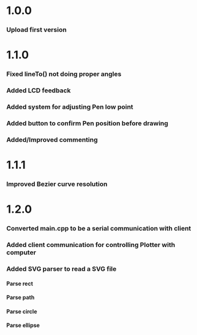 # 1.0.0

### Upload first version

# 1.1.0

### Fixed lineTo() not doing proper angles
### Added LCD feedback
### Added system for adjusting Pen low point
### Added button to confirm Pen position before drawing
### Added/Improved commenting

# 1.1.1

### Improved Bezier curve resolution

# 1.2.0

### Converted main.cpp to be a serial communication with client
### Added client communication for controlling Plotter with computer
### Added SVG parser to read a SVG file
#### Parse rect
#### Parse path
#### Parse circle
#### Parse ellipse
